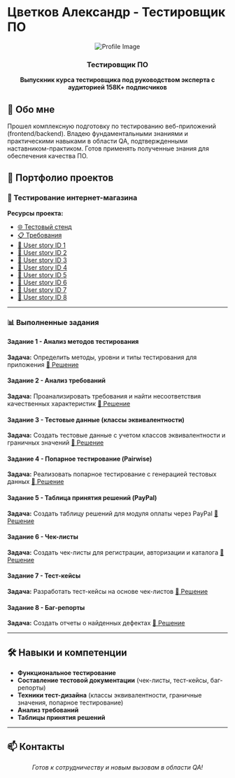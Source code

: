 # Цветков Александр - Тестировщик ПО

<div align="center">

![Profile Image](https://img.hhcdn.ru/photo/803574156.jpeg?t=1760006606&h=ajvsLSL_hzYRKMq1gzu7Zg)

### Тестировщик ПО

**Выпускник курса тестировщика под руководством эксперта с аудиторией 158К+ подписчиков**

</div>

## 🎯 Обо мне

Прошел комплексную подготовку по тестированию веб-приложений (frontend/backend). Владею фундаментальными знаниями и практическими навыками в области QA, подтвержденными наставником-практиком. Готов применять полученные знания для обеспечения качества ПО.

## 📁 Портфолио проектов

### 🛒 Тестирование интернет-магазина

**Ресурсы проекта:**
- [🌐 Тестовый стенд](https://intern.demoshopping.ru/)
- [📋 Требования](https://rusau.kaiten.ru/p/d/41216bb0-4764-4ee1-aa10-8ecb01ee9d06)
- [📖 User story ID 1](https://rusau.kaiten.ru/p/d/731b641b-545d-4311-a691-c397a21eb1bd)
- [📖 User story ID 2](https://rusau.kaiten.ru/p/d/1c04eafd-86f6-4a21-85cd-1fbf8d3be706)
- [📖 User story ID 3](https://rusau.kaiten.ru/p/d/1f464f17-8de7-4f54-992c-11e9fa5fd646)
- [📖 User story ID 4](https://rusau.kaiten.ru/p/d/d440e1db-3645-48f3-8510-686704dcf09c)
- [📖 User story ID 5](https://rusau.kaiten.ru/p/d/d49f0805-50b2-4b3e-b41c-524c0630b709)
- [📖 User story ID 6](https://rusau.kaiten.ru/p/d/11290aff-1218-44c5-a195-f724931d6615)
- [📖 User story ID 7](https://rusau.kaiten.ru/p/d/5b275ec1-e6df-47a4-9648-d422f4a387f3)
- [📖 User story ID 8](https://rusau.kaiten.ru/p/d/705e06d8-971f-4e0a-b8de-7e13befcc7a3)

---

### 📊 Выполненные задания

#### Задание 1 - Анализ методов тестирования
**Задача:** Определить методы, уровни и типы тестирования для приложения
[📎 Решение](https://docs.google.com/spreadsheets/d/1g3Y7EsegNGoPmp6oTPTCGCZ-JR_760BvPAaLUg5wFWs/edit)

#### Задание 2 - Анализ требований
**Задача:** Проанализировать требования и найти несоответствия качественных характеристик
[📎 Решение](https://docs.google.com/spreadsheets/d/1S0DKFP0acND4mbgwhPpxPHfABvXEy-uA_2DUhRO32L4/edit)

#### Задание 3 - Тестовые данные (классы эквивалентности)
**Задача:** Создать тестовые данные с учетом классов эквивалентности и граничных значений
[📎 Решение](https://docs.google.com/spreadsheets/d/1R_6oob8QCgt5gPrp6MN9_6fbo94jbURJ9pS_TW7SJAg/edit)

#### Задание 4 - Попарное тестирование (Pairwise)
**Задача:** Реализовать попарное тестирование с генерацией тестовых данных
[📎 Решение](https://docs.google.com/spreadsheets/d/1GommSL8c9ez4fAID8U-X1s0V-UA-NywOECuMZZvToa4/edit)

#### Задание 5 - Таблица принятия решений (PayPal)
**Задача:** Создать таблицу решений для модуля оплаты через PayPal
[📎 Решение](https://docs.google.com/spreadsheets/d/1qpa9iJQKHOhTjWqt_779kWQNNo-KE4FyHun2n79qLv4/edit)

#### Задание 6 - Чек-листы
**Задача:** Создать чек-листы для регистрации, авторизации и каталога
[📎 Решение](https://docs.google.com/spreadsheets/d/1d0Hi4AbbxK38y6OfSzNJju7e5jqk9WvUIITDGprgmyc/edit)

#### Задание 7 - Тест-кейсы
**Задача:** Разработать тест-кейсы на основе чек-листов
[📎 Решение](https://drive.google.com/file/d/1h0sErIYmPG2hBLJNE__2rIicptFrWm3T/view)

#### Задание 8 - Баг-репорты
**Задача:** Создать отчеты о найденных дефектах
[📎 Решение](https://drive.google.com/drive/folders/18LKZwJEnYtcyAfXnHohmZerMvaInmnE-)

---

## 🛠 Навыки и компетенции

- **Функциональное тестирование**
- **Составление тестовой документации** (чек-листы, тест-кейсы, баг-репорты)
- **Техники тест-дизайна** (классы эквивалентности, граничные значения, попарное тестирование)
- **Анализ требований**
- **Таблицы принятия решений**

---

## 📫 Контакты

<div align="center">

*Готов к сотрудничеству и новым вызовам в области QA!*

</div>